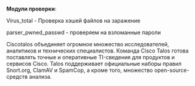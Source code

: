 **Модули проверки**:

Virus_total - Проверка хэшей файлов на заражение

parser_pwned_passwd - проверяем на взломанные пароли

Ciscotalos объединяет огромное множество исследователей, аналитиков и технических специалистов. Команда Cisco Talos готова поставлять точные и оперативные TI-сведения для продуктов и сервисов Cisco. Talos поддерживает официальные наборы правил Snort.org, ClamAV и SpamCop, а кроме того, множество open-source-средств анализа.
